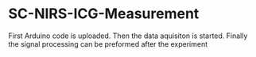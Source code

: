 # SC-NIRS-ICG-Measurement
First Arduino code is uploaded.
Then the data aquisiton is started.
Finally the signal processing can be preformed after the experiment
